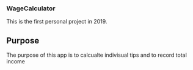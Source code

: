 ### WageCalculator
This is the first personal project in 2019. 

## Purpose
The purpose of this app is to calcualte indivisual tips and to record total income
